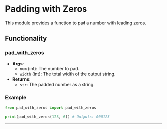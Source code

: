 
# Padding with Zeros

This module provides a function to pad a number with leading zeros.

## Functionality

### pad_with_zeros

- **Args**:
  - `num` (int): The number to pad.
  - `width` (int): The total width of the output string.
- **Returns**:
  - `str`: The padded number as a string.
  
### Example
```python
from pad_with_zeros import pad_with_zeros

print(pad_with_zeros(123, 6)) # Outputs: 000123
```

---
